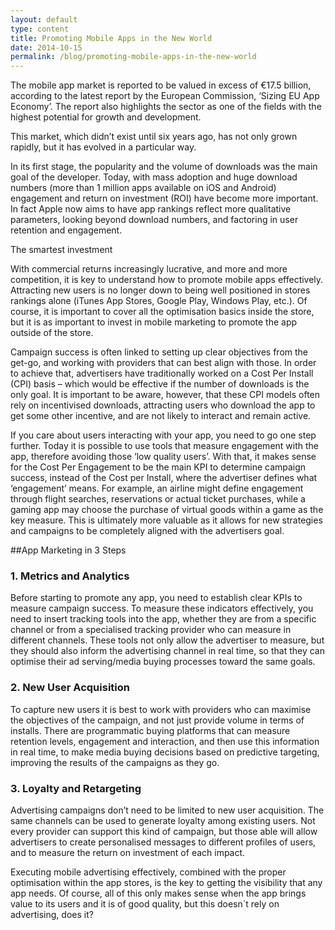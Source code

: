 ```yaml
---
layout: default
type: content
title: Promoting Mobile Apps in the New World
date: 2014-10-15
permalink: /blog/promoting-mobile-apps-in-the-new-world
---
```


The mobile app market is reported to be valued in excess of €17.5 billion, according to the latest report by the European Commission, ‘Sizing EU App Economy’. The report also highlights the sector as one of the fields with the highest potential for growth and development.

This market, which didn&#8217;t exist until six years ago, has not only grown rapidly, but it has evolved in a particular way.

In its first stage, the popularity and the volume of downloads was the main goal of the developer. Today, with mass adoption and huge download numbers (more than 1 million apps available on iOS and Android) engagement and return on investment (ROI) have become more important. In fact Apple now aims to have app rankings reflect more qualitative parameters, looking beyond download numbers, and factoring in user retention and engagement.

The smartest investment

With commercial returns increasingly lucrative, and more and more competition, it is key to understand how to promote mobile apps effectively. Attracting new users is no longer down to being well positioned in stores rankings alone (iTunes App Stores, Google Play, Windows Play, etc.). Of course, it is important to cover all the optimisation basics inside the store, but it is as important to invest in mobile marketing to promote the app outside of the store.

Campaign success is often linked to setting up clear objectives from the get-go, and working with providers that can best align with those. In order to achieve that, advertisers have traditionally worked on a Cost Per Install (CPI) basis – which would be effective if the number of downloads is the only goal. It is important to be aware, however, that these CPI models often rely on incentivised downloads, attracting users who download the app to get some other incentive, and are not likely to interact and remain active.

If you care about users interacting with your app, you need to go one step further. Today it is possible to use tools that measure engagement with the app, therefore avoiding those ‘low quality users’. With that, it makes sense for the Cost Per Engagement to be the main KPI to determine campaign success, instead of the Cost per Install, where the advertiser defines what ‘engagement’ means. For example, an airline might define engagement through flight searches, reservations or actual ticket purchases, while a gaming app may choose the purchase of virtual goods within a game as the key measure. This is ultimately more valuable as it allows for new strategies and campaigns to be completely aligned with the advertisers goal.

##App Marketing in 3 Steps

### 1. Metrics and Analytics
Before starting to promote any app, you need to establish clear KPIs to measure campaign success. To measure these indicators effectively, you need to insert tracking tools into the app, whether they are from a specific channel or from a specialised tracking provider who can measure in different channels. These tools not only allow the advertiser to measure, but they should also inform the advertising channel in real time, so that they can optimise their ad serving/media buying processes toward the same goals.

### 2. New User Acquisition
To capture new users it is best to work with providers who can maximise the objectives of the campaign, and not just provide volume in terms of installs. There are programmatic buying platforms that can measure retention levels, engagement and interaction, and then use this information in real time, to make media buying decisions based on predictive targeting, improving the results of the campaigns as they go.

### 3. Loyalty and Retargeting
Advertising campaigns don&#8217;t need to be limited to new user acquisition. The same channels can be used to generate loyalty among existing users. Not every provider can support this kind of campaign, but those able will allow advertisers to create personalised messages to different profiles of users, and to measure the return on investment of each impact.

Executing mobile advertising effectively, combined with the proper optimisation within the app stores, is the key to getting the visibility that any app needs. Of course, all of this only makes sense when the app brings value to its users and it is of good quality, but this doesn´t rely on advertising, does it?
